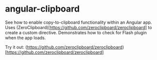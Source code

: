 angular-clipboard
=================

See how to enable copy-to-clipboard functionality within an Angular app. Uses (ZeroClipboard)[https://github.com/zeroclipboard/zeroclipboard] to create a custom directive. Demonstrates how to check for Flash plugin when the app loads.

Try it out: (https://github.com/zeroclipboard/zeroclipboard)[https://github.com/zeroclipboard/zeroclipboard]
